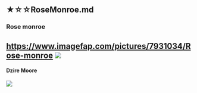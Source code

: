 ## ★☆☆RoseMonroe.md
### Rose monroe
https://www.imagefap.com/pictures/7931034/Rose-monroe
![](https://x.imagefapusercontent.com/u/Jocuevo/7931034/2097888923/0b9ec7d1-a258-4193-80b4-36342e3cb2cf.jpeg)
![]()
![]()
![]()
![]()
![]()
![]()
![]()
![]()
![]()
![]()
![]()
![]()
![]()
![]()
![]()
![]()
![]()
![]()
![]()
![]()
![]()
![]()
![]()
![]()
![]()
![]()
![]()
![]()
![]()
![]()
![]()
---
#### Dzire Moore
![](https://x.imagefapusercontent.com/u/UltronShack92/7931026/1849771407/4965-5d59-d412-0fc5.jpg)
